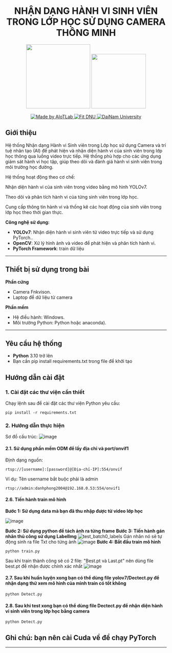 <h1 align="center">NHẬN DẠNG HÀNH VI SINH VIÊN TRONG LỚP HỌC SỬ DỤNG CAMERA THÔNG MINH</h1>

<p align="center">
  <img src="https://github.com/user-attachments/assets/e5a919d1-d081-4d12-819e-5fb18ce91a68" width="200"/>
  <img src="https://github.com/user-attachments/assets/59dec55d-7825-422f-b80c-ac6915e3775a" width="170"/>
</p>
<p align="center">
  <a href="https://www.facebook.com/DNUAIoTLab">
    <img src="https://img.shields.io/badge/Made%20by%20AIoTLab-blue?style=for-the-badge" alt="Made by AIoTLab"/>
  </a>
  <a href="https://fitdnu.net/">
    <img src="https://img.shields.io/badge/Fit%20DNU-green?style=for-the-badge" alt="Fit DNU"/>
  </a>
  <a href="https://dainam.edu.vn">
    <img src="https://img.shields.io/badge/DaiNam%20University-red?style=for-the-badge" alt="DaiNam University"/>
  </a>
</p>

## **Giới thiệu**  
Hệ thống Nhận dạng Hành vi Sinh viên trong Lớp học sử dụng Camera và trí tuệ nhân tạo (AI) để phát hiện và nhận diện hành vi của sinh viên trong lớp học thông qua luồng video trực tiếp. Hệ thống phù hợp cho các ứng dụng giám sát hành vi học tập, giúp theo dõi và đánh giá hành vi sinh viên trong môi trường học đường.

Hệ thống hoạt động theo cơ chế:

Nhận diện hành vi của sinh viên trong video bằng mô hình YOLOv7.

Theo dõi và phân tích hành vi của từng sinh viên trong lớp học.

Cung cấp thông tin hành vi và thống kê các hoạt động của sinh viên trong lớp học theo thời gian thực.

**Công nghệ sử dụng:**
- **YOLOv7**: Nhận diện hành vi sinh viên từ video trực tiếp và sử dụng PyTorch..
- **OpenCV**: Xử lý hình ảnh và video để phát hiện và phân tích hành vi. 
- **PyTorch Framework**: train dữ liệu 
---

## **Thiết bị sử dụng trong bài**
**Phần cứng**
- Camera Fnkvison. 
- Laptop để dữ liệu từ camera

**Phần mềm**
- Hệ điều hành: Windows.
- Môi trường Python: Python hoặc anaconda).

---
## **Yêu cầu hệ thống**  
- **Python** 3.10 trở lên   
- Bạn cần pip install requirements.txt trong file để khởi tạo


## **Hướng dẫn cài đặt**  

### **1. Cài đặt các thư viện cần thiết**  
Chạy lệnh sau để cài đặt các thư viện Python yêu cầu:  
```
pip install -r requirements.txt
```

### **2. Hướng dẫn thực hiện**  
Sơ đồ cấu trúc:
![image](https://github.com/user-attachments/assets/1b2eb0de-d875-4dc7-a989-ad5daee27662)

#### **2.1. Sử dụng phần mềm ODM để lấy địa chỉ và port/onvif1**  
Định dạng nguồn: 
```
rtsp://[username]:[password]@[Địa-chỉ-IP]:554/onvif
```
Ví dụ: Tên username bắt buộc phải là admin
```
rtsp://admin:danhphong2004@192.168.0.53:554/onvif1
```
#### **2.6. Tiến hành train mô hình** 
**Bước 1: Sử dụng data mà bạn đã thu nhập được từ video lớp học**

![image](https://github.com/user-attachments/assets/e77c5d69-de7b-4648-9876-e4c4d00c28a6)

**Bước 2: Sử dụng python để tách ảnh ra từng frame**
**Bước 3: Tiến hành gán nhãn thủ công sử dụng LabelImg**
![test_batch0_labels](https://github.com/user-attachments/assets/c1ac25d0-e30e-4c36-bc97-7c3c7db7dc73)
Gán nhãn nó sẽ tự động sinh ra file Txt cho từng ảnh
![image](https://github.com/user-attachments/assets/8191290e-6ed8-481a-bd72-68f1bcc7e5b7)
**Bước 4: Bắt đầu train mô hình**
```
python train.py
```
Sau khi train thành công sẽ có 2 file: "Best.pt và Last.pt" nên dùng file best.pt để nhận được chính xác nhất
![image](https://github.com/user-attachments/assets/525aaf1a-a756-4d44-afd3-70ab4d53c65c)
#### **2.7. Sau khi huấn luyện xong bạn có thể dùng file yolov7/Dectect.py để nhận dạng thử xem mô hình của mình train có tốt không** 
```
python Detect.py
```
#### **2.8. Sau khi test xong bạn có thể dùng file Dectect.py để nhận diện hành vi sinh viên trong lớp học bằng camera** 
```
python Detect.py
```
## **Ghi chú: bạn nên cài Cuda về để chạy PyTorch**  
---

